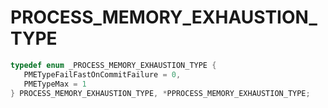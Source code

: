 # PROCESS_MEMORY_EXHAUSTION_TYPE

```C
typedef enum _PROCESS_MEMORY_EXHAUSTION_TYPE {
   PMETypeFailFastOnCommitFailure = 0,
   PMETypeMax = 1
} PROCESS_MEMORY_EXHAUSTION_TYPE, *PPROCESS_MEMORY_EXHAUSTION_TYPE;
```
